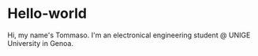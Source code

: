 # Hello-world

Hi, my name's Tommaso.
I'm an electronical engineering student @ UNIGE University in Genoa.
